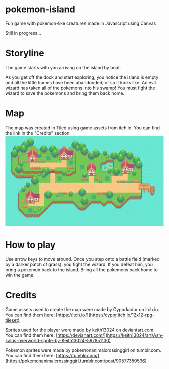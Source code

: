 # pokemon-island
Fun game with pokemon-like creatures made in Javascript using Canvas

Still in progress...

# Storyline
The game starts with you arriving on the island by boat. 

As you get off the dock and start exploring, you notice the island is empty and all the little homes have been abandonded, or so it looks like. 
An evil wizard has taken all of the pokemons into his swamp! You must fight the wizard to save the pokemons and bring them back home.

# Map
The map was created in Tiled using game assets from itch.io. You can find the link in the "Credits" section.
![Screenshot](images/island-map.png)

# How to play

Use arrow keys to move around. Once you step onto a battle field (marked by a darker patch of grass), you fight the wizard. If you defeat him, you bring a pokemon back to the island. Bring all the pokemons back home to win the game.

# Credits
Game assets used to create the map were made by Cyporkador on itch.io. You can find them here: [https://itch.io/](https://cypor.itch.io/12x12-rpg-tileset)

Sprites used for the player were made by keith13024 on deviantart.com. You can find them here: [https://devianart.com/](https://keith13024/art/Ash-kalos-overworld-sprite-by-Keith13024-597851130)

Pokemon sprites were made by pokemonanimalcrossinggirl on tumblr.com. You can find them here: [https://tumblr.com/](https://pokemonanimalcrossinggirl.tumblr.com/post/90577350536)

